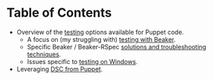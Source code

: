 # Table of Contents

- Overview of the [testing](testing.md) options available for Puppet code.
  - A focus on (my struggling with) [testing with Beaker](testing-beaker.md).
  - Specific Beaker / Beaker-RSpec [solutions and troubleshooting techniques](beaker-tshoot).
  - Issues specific to [testing on Windows](testing-windows.md).
- Leveraging [DSC from Puppet](dsc.md).

